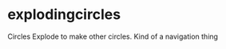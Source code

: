 explodingcircles
================

Circles Explode to make other circles. Kind of a navigation thing 